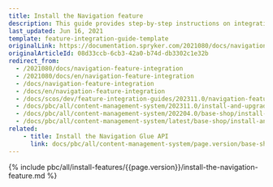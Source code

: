 ```yaml
---
title: Install the Navigation feature
description: This guide provides step-by-step instructions on integrating Navigation feature into your project.
last_updated: Jun 16, 2021
template: feature-integration-guide-template
originalLink: https://documentation.spryker.com/2021080/docs/navigation-feature-integration
originalArticleId: 08d33ccb-6cb3-42a0-b74d-db3302c1e32b
redirect_from:
  - /2021080/docs/navigation-feature-integration
  - /2021080/docs/en/navigation-feature-integration
  - /docs/navigation-feature-integration
  - /docs/en/navigation-feature-integration
  - /docs/scos/dev/feature-integration-guides/202311.0/navigation-feature-integration.html
  - /docs/pbc/all/content-management-system/202311.0/install-and-upgrade/install-features/install-the-navigation-feature.html
  - /docs/pbc/all/content-management-system/202204.0/base-shop/install-and-upgrade/install-features/install-the-navigation-feature.html
  - /docs/pbc/all/content-management-system/latest/base-shop/install-and-upgrade/install-features/install-the-navigation-feature.html
related:
    - title: Install the Navigation Glue API
      link: docs/pbc/all/content-management-system/page.version/base-shop/install-and-upgrade/install-glue-api/install-the-navigation-glue-api.html
---
```


{% include pbc/all/install-features/{{page.version}}/install-the-navigation-feature.md %} <!-- To edit, see /_includes/pbc/all/install-features/202311.0/install-the-navigation-feature.md -->
